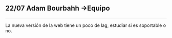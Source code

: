 ## 22/07 Adam Bourbahh ->Equipo
---
La nueva versión de la web tiene un poco de lag, estudiar si es soportable o no.
